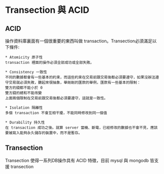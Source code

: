 
# Transection 與 ACID

## ACID

操作資料庫裏面有一個很重要的東西叫做 transaction。Transection必須滿足以下條件:

    * Atomicity 原子性
    transaction 裡面的操作必須全部成功或全部失敗。

    * Consistency 一致性
    不同的數據都會有一些基本的約束，而這些約束在交易前跟交易後都必須要遵守，如果沒辦法遵守交易就必須失敗，聽起來很抽象，舉剛剛的匯款的舉例，匯款有一些基本的限制：
    雙方的錢都不能小於 0
    雙方錢的總和不能改變
    上面兩個限制在交易前跟交易後都必須要遵守，這就是一致性。

    * Isolation 隔離性
    多個 transaction 不會互相干擾，不能同時修改到同一個值

    * Durability 持久性
    在 transaction 成功之後。就算 server 當機、斷電，已經修改的數據也不會不見，應該要被寫入能夠永久儲存的裝置中，而不是暫存。

## Transection

Transection 使得一系列DB操作具有 ACID 特徵，目前 mysql 與 mongodb 皆支援 transection